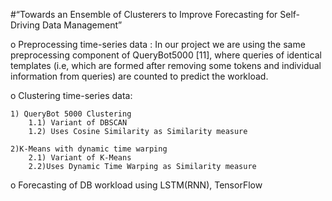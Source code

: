 #“Towards an Ensemble of Clusterers to Improve Forecasting for Self-Driving Data Management”

o Preprocessing time-series data : In our project we are using the same preprocessing component of QueryBot5000 [11], where queries of identical templates (i.e, which are formed after removing some tokens and individual information from queries) are counted to predict the workload. 

o Clustering time-series data:

	1) QueryBot 5000 Clustering
		1.1) Variant of DBSCAN
		1.2) Uses Cosine Similarity as Similarity measure
		
	2)K-Means with dynamic time warping
		2.1) Variant of K-Means
		2.2)Uses Dynamic Time Warping as Similarity measure
		
o Forecasting of DB workload using LSTM(RNN), TensorFlow
